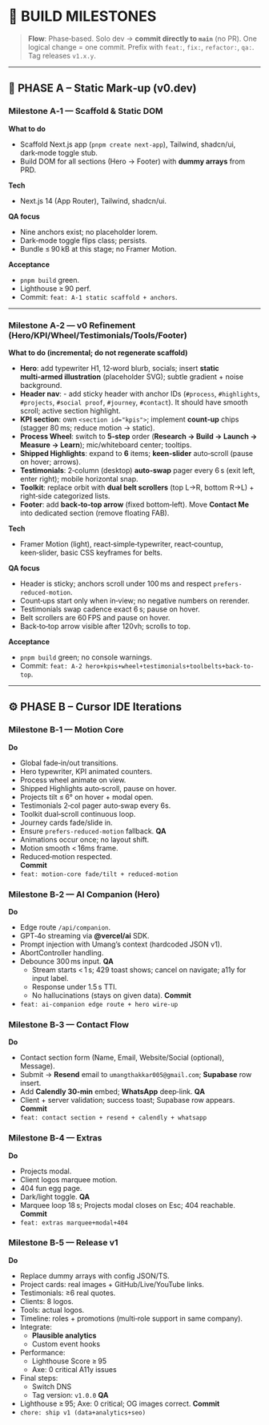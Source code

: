 # 🚀 BUILD MILESTONES

> **Flow**: Phase‑based. Solo dev → **commit directly to `main`** (no PR). One logical change = one commit. Prefix with `feat:`, `fix:`, `refactor:`, `qa:`. Tag releases `v1.x.y`.

---

## 🧱 PHASE A – Static Mark‑up (v0.dev)

### Milestone A‑1 — Scaffold & Static DOM
**What to do**
- Scaffold Next.js app (`pnpm create next-app`), Tailwind, shadcn/ui, dark‑mode toggle stub.
- Build DOM for all sections (Hero → Footer) with **dummy arrays** from PRD.

**Tech**
- Next.js 14 (App Router), Tailwind, shadcn/ui.

**QA focus**
- Nine anchors exist; no placeholder lorem.  
- Dark‑mode toggle flips class; persists.  
- Bundle ≤ 90 kB at this stage; no Framer Motion.

**Acceptance**
- `pnpm build` green.  
- Lighthouse ≥ 90 perf.  
- Commit: `feat: A-1 static scaffold + anchors`.

---

### Milestone A‑2 — v0 Refinement (Hero/KPI/Wheel/Testimonials/Tools/Footer)
**What to do (incremental; do not regenerate scaffold)**
- **Hero**: add typewriter H1, 12‑word blurb, socials; insert **static multi‑armed illustration** (placeholder SVG); subtle gradient + noise background.
- **Header nav**: - add sticky header with anchor IDs (`#process`, `#highlights`, `#projects`, `#social proof`, `#journey`, `#contact`). It should have smooth scroll; active section highlight.
- **KPI section**: own `<section id="kpis">`; implement **count‑up** chips (stagger 80 ms; reduce motion → static).
- **Process Wheel**: switch to **5‑step** order (**Research → Build → Launch → Measure → Learn**); mic/whiteboard center; tooltips.
- **Shipped Highlights**: expand to **6** items; **keen‑slider** auto‑scroll (pause on hover; arrows).
- **Testimonials**: 2‑column (desktop) **auto‑swap** pager every 6 s (exit left, enter right); mobile horizontal snap.
- **Toolkit**: replace orbit with **dual belt scrollers** (top L→R, bottom R→L) + right‑side categorized lists.
- **Footer**: add **back‑to‑top arrow** (fixed bottom‑left). Move **Contact Me** into dedicated section (remove floating FAB).

**Tech**
- Framer Motion (light), react‑simple‑typewriter, react‑countup, keen‑slider, basic CSS keyframes for belts.

**QA focus**
- Header is sticky; anchors scroll under 100 ms and respect `prefers-reduced-motion`.  
- Count‑ups start only when in‑view; no negative numbers on rerender. 
- Testimonials swap cadence exact 6 s; pause on hover.  
- Belt scrollers are 60 FPS and pause on hover.  
- Back‑to‑top arrow visible after 120vh; scrolls to top.

**Acceptance**
- `pnpm build` green; no console warnings.  
- Commit: `feat: A-2 hero+kpis+wheel+testimonials+toolbelts+back-to-top`.

---

## ⚙️ PHASE B – Cursor IDE Iterations

### Milestone B‑1 — Motion Core
**Do**
  - Global fade‑in/out transitions.
  - Hero typewriter, KPI animated counters.
  - Process wheel animate on view.
  - Shipped Highlights auto‑scroll, pause on hover.
  - Projects tilt ≤ 6° on hover + modal open.
  - Testimonials 2‑col pager auto‑swap every 6s.
  - Toolkit dual‑scroll continuous loop.
  - Journey cards fade/slide in.
  - Ensure `prefers-reduced-motion` fallback.
**QA**
  - Animations occur once; no layout shift.
  - Motion smooth < 16ms frame.
  - Reduced‑motion respected.  
**Commit**
- `feat: motion-core fade/tilt + reduced-motion`

### Milestone B‑2 — AI Companion (Hero)
**Do**
- Edge route `/api/companion`.
- GPT‑4o streaming via **@vercel/ai** SDK.
- Prompt injection with Umang’s context (hardcoded JSON v1).
- AbortController handling.
- Debounce 300 ms input.
**QA**
  - Stream starts < 1 s; 429 toast shows; cancel on navigate; a11y for input label.
  - Response under 1.5 s TTI.
  - No hallucinations (stays on given data).
**Commit**
- `feat: ai-companion edge route + hero wire-up`

### Milestone B‑3 — Contact Flow
**Do**
- Contact section form (Name, Email, Website/Social (optional), Message).  
- Submit → **Resend** email to `umangthakkar005@gmail.com`; **Supabase** row insert.  
- Add **Calendly 30‑min** embed; **WhatsApp** deep‑link.
**QA**
- Client + server validation; success toast; Supabase row appears.  
**Commit**
- `feat: contact section + resend + calendly + whatsapp`

### Milestone B‑4 — Extras
**Do**
- Projects modal.  
- Client logos marquee motion.
- 404 fun egg page.
- Dark/light toggle.
**QA**
- Marquee loop 18 s; Projects modal closes on Esc; 404 reachable.
**Commit**
- `feat: extras marquee+modal+404`

### Milestone B‑5 — Release v1
**Do**
- Replace dummy arrays with config JSON/TS.
- Project cards: real images + GitHub/Live/YouTube links.
- Testimonials: ≥6 real quotes.
- Clients: 8 logos.
- Tools: actual logos.
- Timeline: roles + promotions (multi‑role support in same company).
- Integrate:
  - **Plausible analytics**
  - Custom event hooks
- Performance:
  - Lighthouse Score ≥ 95
  - Axe: 0 critical A11y issues
- Final steps:
  - Switch DNS
  - Tag version: `v1.0.0`
**QA**
- Lighthouse ≥ 95; Axe: 0 critical; OG images correct.
**Commit**
- `chore: ship v1 (data+analytics+seo)`
